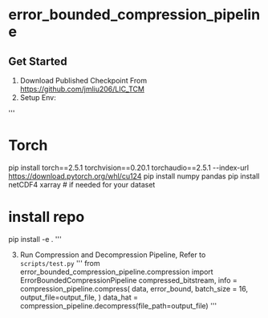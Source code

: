# error_bounded_compression_pipeline

## Get Started
1. Download Published Checkpoint From https://github.com/jmliu206/LIC_TCM
2. Setup Env:

'''
# Torch
pip install torch==2.5.1 torchvision==0.20.1 torchaudio==2.5.1 --index-url https://download.pytorch.org/whl/cu124
pip install numpy pandas
pip install netCDF4 xarray # if needed for your dataset

# install repo
pip install -e .
'''

3.  Run Compression and Decompression Pipeline, Refer to `scripts/test.py`
'''
from error_bounded_compression_pipeline.compression import ErrorBoundedCompressionPipeline
compressed_bitstream, info = compression_pipeline.compress(
  data, 
  error_bound, 
  batch_size = 16,
  output_file=output_file,
)
data_hat = compression_pipeline.decompress(file_path=output_file)
'''